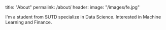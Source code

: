 title: "About"
permalink: /about/
header:
    image: "/images/fe.jpg"

I'm a student from SUTD specialize in Data Science.
Interested in Machine Learning and Finance.